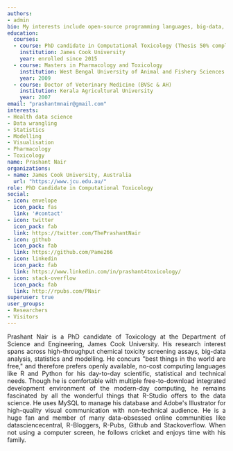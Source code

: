 ```yaml
---
authors:
- admin
bio: My interests include open-source programming languages, big-data, data wrangling, analysis, visualisation, statistics and modelling. 
education:
  courses:
  - course: PhD candidate in Computational Toxicology (Thesis 50% complete)
    institution: James Cook University 
    year: enrolled since 2015
  - course: Masters in Pharmacology and Toxicology 
    institution: West Bengal University of Animal and Fishery Sciences 
    year: 2009
  - course: Doctor of Veterinary Medicine (BVSc & AH)
    institution: Kerala Agricultural University 
    year: 2007
email: "prashantmnair@gmail.com"
interests:
- Health data science 
- Data wrangling 
- Statistics 
- Modelling
- Visualisation
- Pharmacology 
- Toxicology
name: Prashant Nair 
organizations:
- name: James Cook University, Australia 
  url: "https://www.jcu.edu.au/"
role: PhD Candidate in Computational Toxicology 
social:
- icon: envelope
  icon_pack: fas
  link: '#contact'
- icon: twitter
  icon_pack: fab
  link: https://twitter.com/ThePrashantNair
- icon: github
  icon_pack: fab
  link: https://github.com/Pame266
- icon: linkedin
  icon_pack: fab
  link: https://www.linkedin.com/in/prashant4toxicology/
- icon: stack-overflow
  icon_pack: fab
  link: http://rpubs.com/PNair
superuser: true
user_groups:
- Researchers
- Visitors
---
```

<div style="text-align: justify">
Prashant Nair is a PhD candidate of Toxicology at the Department of Science and Engineering, James Cook University. His research interest spans across high-throughput chemical toxicity screening assays, big-data analysis, statistics and modelling. He concurs "best things in the world are free," and therefore prefers openly available, no-cost computing languages like R and Python for his day-to-day scientific, statistical and technical needs. Though he is comfortable with multiple free-to-download integrated development environment of the modern-day computing, he remains fascinated by all the wonderful things that R-Studio offers to the data science. He uses MySQL to manage his database and Adobe's Illustrator for high-quality visual communication with non-technical audience. He is a huge fan and member of many data-obsessed online communities like datasciencecentral, R-Bloggers, R-Pubs, Github and Stackoverflow. When not using a computer screen, he follows cricket and enjoys time with his family. 
</div>



